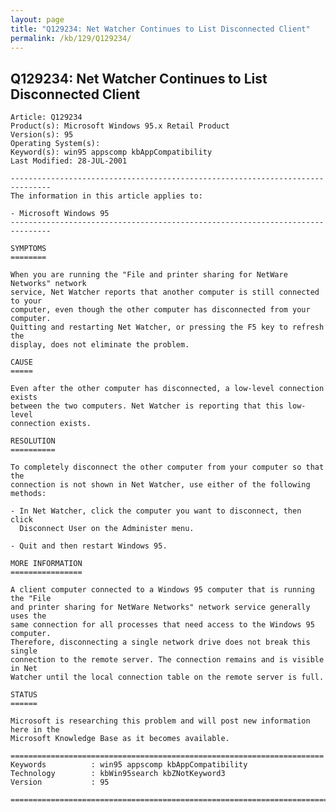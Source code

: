 ```yaml
---
layout: page
title: "Q129234: Net Watcher Continues to List Disconnected Client"
permalink: /kb/129/Q129234/
---
```


## Q129234: Net Watcher Continues to List Disconnected Client

	Article: Q129234
	Product(s): Microsoft Windows 95.x Retail Product
	Version(s): 95
	Operating System(s): 
	Keyword(s): win95 appscomp kbAppCompatibility
	Last Modified: 28-JUL-2001
	
	-------------------------------------------------------------------------------
	The information in this article applies to:
	
	- Microsoft Windows 95 
	-------------------------------------------------------------------------------
	
	SYMPTOMS
	========
	
	When you are running the "File and printer sharing for NetWare Networks" network
	service, Net Watcher reports that another computer is still connected to your
	computer, even though the other computer has disconnected from your computer.
	Quitting and restarting Net Watcher, or pressing the F5 key to refresh the
	display, does not eliminate the problem.
	
	CAUSE
	=====
	
	Even after the other computer has disconnected, a low-level connection exists
	between the two computers. Net Watcher is reporting that this low- level
	connection exists.
	
	RESOLUTION
	==========
	
	To completely disconnect the other computer from your computer so that the
	connection is not shown in Net Watcher, use either of the following methods:
	
	- In Net Watcher, click the computer you want to disconnect, then click
	  Disconnect User on the Administer menu.
	
	- Quit and then restart Windows 95.
	
	MORE INFORMATION
	================
	
	A client computer connected to a Windows 95 computer that is running the "File
	and printer sharing for NetWare Networks" network service generally uses the
	same connection for all processes that need access to the Windows 95 computer.
	Therefore, disconnecting a single network drive does not break this single
	connection to the remote server. The connection remains and is visible in Net
	Watcher until the local connection table on the remote server is full.
	
	STATUS
	======
	
	Microsoft is researching this problem and will post new information here in the
	Microsoft Knowledge Base as it becomes available.
	
	======================================================================
	Keywords          : win95 appscomp kbAppCompatibility 
	Technology        : kbWin95search kbZNotKeyword3
	Version           : 95
	
	=============================================================================
	
